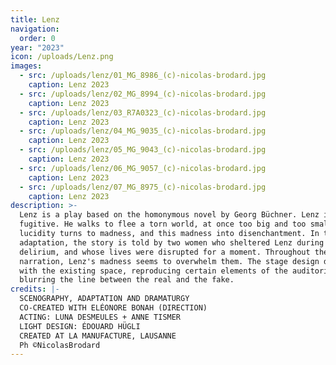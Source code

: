```yaml
---
title: Lenz
navigation:
  order: 0
year: "2023"
icon: /uploads/Lenz.png
images:
  - src: /uploads/lenz/01_MG_8986_(c)-nicolas-brodard.jpg
    caption: Lenz 2023
  - src: /uploads/lenz/02_MG_8994_(c)-nicolas-brodard.jpg
    caption: Lenz 2023
  - src: /uploads/lenz/03_R7A0323_(c)-nicolas-brodard.jpg
    caption: Lenz 2023
  - src: /uploads/lenz/04_MG_9035_(c)-nicolas-brodard.jpg
    caption: Lenz 2023
  - src: /uploads/lenz/05_MG_9043_(c)-nicolas-brodard.jpg
    caption: Lenz 2023
  - src: /uploads/lenz/06_MG_9057_(c)-nicolas-brodard.jpg
    caption: Lenz 2023
  - src: /uploads/lenz/07_MG_8975_(c)-nicolas-brodard.jpg
    caption: Lenz 2023
description: >-
  Lenz is a play based on the homonymous novel by Georg Büchner. Lenz is a
  fugitive. He walks to flee a torn world, at once too big and too small. His
  lucidity turns to madness, and this madness into disenchantment. In this
  adaptation, the story is told by two women who sheltered Lenz during his
  delirium, and whose lives were disrupted for a moment. Throughout the
  narration, Lenz's madness seems to overwhelm them. The stage design dialogues
  with the existing space, reproducing certain elements of the auditorium and
  blurring the line between the real and the fake.
credits: |-
  SCENOGRAPHY, ADAPTATION AND DRAMATURGY
  CO-CREATED WITH ELÉONORE BONAH (DIRECTION)
  ACTING: LUNA DESMEULES + ANNE TISMER
  LIGHT DESIGN: ÉDOUARD HÜGLI
  CREATED AT LA MANUFACTURE, LAUSANNE
  Ph ©NicolasBrodard
---
```

